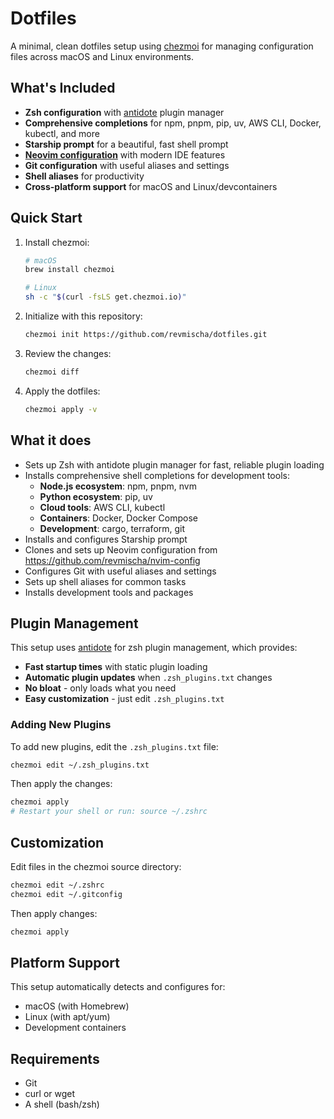 # Dotfiles

A minimal, clean dotfiles setup using [chezmoi](https://www.chezmoi.io/) for managing configuration files across macOS and Linux environments.

## What's Included

- **Zsh configuration** with [antidote](https://github.com/mattmc3/antidote) plugin manager
- **Comprehensive completions** for npm, pnpm, pip, uv, AWS CLI, Docker, kubectl, and more
- **Starship prompt** for a beautiful, fast shell prompt
- **[Neovim configuration](https://github.com/revmischa/nvim-config)** with modern IDE features
- **Git configuration** with useful aliases and settings
- **Shell aliases** for productivity
- **Cross-platform support** for macOS and Linux/devcontainers

## Quick Start

1. Install chezmoi:

   ```bash
   # macOS
   brew install chezmoi

   # Linux
   sh -c "$(curl -fsLS get.chezmoi.io)"
   ```

2. Initialize with this repository:

   ```bash
   chezmoi init https://github.com/revmischa/dotfiles.git
   ```

3. Review the changes:

   ```bash
   chezmoi diff
   ```

4. Apply the dotfiles:

   ```bash
   chezmoi apply -v
   ```

## What it does

- Sets up Zsh with antidote plugin manager for fast, reliable plugin loading
- Installs comprehensive shell completions for development tools:
  - **Node.js ecosystem**: npm, pnpm, nvm
  - **Python ecosystem**: pip, uv
  - **Cloud tools**: AWS CLI, kubectl
  - **Containers**: Docker, Docker Compose
  - **Development**: cargo, terraform, git
- Installs and configures Starship prompt
- Clones and sets up Neovim configuration from https://github.com/revmischa/nvim-config
- Configures Git with useful aliases and settings
- Sets up shell aliases for common tasks
- Installs development tools and packages

## Plugin Management

This setup uses [antidote](https://github.com/mattmc3/antidote) for zsh plugin management, which provides:

- **Fast startup times** with static plugin loading
- **Automatic plugin updates** when `.zsh_plugins.txt` changes
- **No bloat** - only loads what you need
- **Easy customization** - just edit `.zsh_plugins.txt`

### Adding New Plugins

To add new plugins, edit the `.zsh_plugins.txt` file:

```bash
chezmoi edit ~/.zsh_plugins.txt
```

Then apply the changes:

```bash
chezmoi apply
# Restart your shell or run: source ~/.zshrc
```

## Customization

Edit files in the chezmoi source directory:

```bash
chezmoi edit ~/.zshrc
chezmoi edit ~/.gitconfig
```

Then apply changes:

```bash
chezmoi apply
```

## Platform Support

This setup automatically detects and configures for:

- macOS (with Homebrew)
- Linux (with apt/yum)
- Development containers

## Requirements

- Git
- curl or wget
- A shell (bash/zsh)
